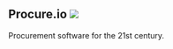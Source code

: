 Procure.io ![](https://travis-ci.org/adamjacobbecker/procure-io.png?branch=master)
--------

Procurement software for the 21st century.